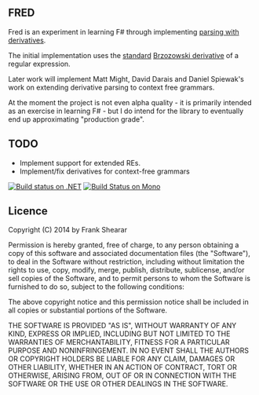FRED
----

Fred is an experiment in learning F# through implementing [parsing with derivatives](http://matt.might.net/articles/parsing-with-derivatives/).

The initial implementation uses the [standard](http://dl.acm.org/citation.cfm?id=321249) [Brzozowski derivative](http://www.mpi-sws.org/~turon/re-deriv.pdf) of a regular expression.

Later work will implement Matt Might, David Darais and Daniel Spiewak's work on extending derivative parsing to context free grammars.

At the moment the project is not even alpha quality - it is primarily intended as an exercise in learning F# - but I do intend for the library to eventually end up approximating "production grade".

TODO
----
* Implement support for extended REs.
* Implement/fix derivatives for context-free grammars

[![Build status on .NET](https://ci.appveyor.com/api/projects/status/8ix7agowa8rrfu1k/branch/master)](https://ci.appveyor.com/project/frankshearar/fred/branch/master)
[![Build Status on Mono](https://secure.travis-ci.org/frankshearar/Fred.png?branch=master)](http://travis-ci.org/frankshearar/Fred)

Licence
-------
Copyright (C) 2014 by Frank Shearar

Permission is hereby granted, free of charge, to any person obtaining a copy of this software and associated documentation files (the "Software"), to deal in the Software without restriction, including without limitation the rights to use, copy, modify, merge, publish, distribute, sublicense, and/or sell copies of the Software, and to permit persons to whom the Software is furnished to do so, subject to the following conditions:

The above copyright notice and this permission notice shall be included in all copies or substantial portions of the Software.

THE SOFTWARE IS PROVIDED "AS IS", WITHOUT WARRANTY OF ANY KIND, EXPRESS OR IMPLIED, INCLUDING BUT NOT LIMITED TO THE WARRANTIES OF MERCHANTABILITY, FITNESS FOR A PARTICULAR PURPOSE AND NONINFRINGEMENT. IN NO EVENT SHALL THE AUTHORS OR COPYRIGHT HOLDERS BE LIABLE FOR ANY CLAIM, DAMAGES OR OTHER LIABILITY, WHETHER IN AN ACTION OF CONTRACT, TORT OR OTHERWISE, ARISING FROM, OUT OF OR IN CONNECTION WITH THE SOFTWARE OR THE USE OR OTHER DEALINGS IN THE SOFTWARE.